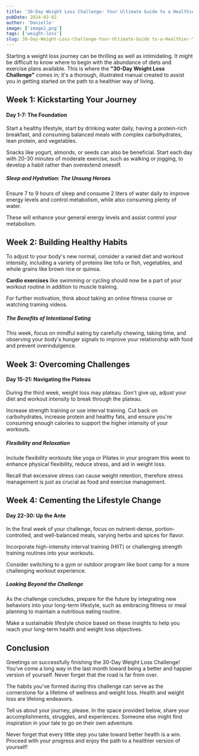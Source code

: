 ```yaml
---
title: '30-Day Weight Loss Challenge: Your Ultimate Guide to a Healthier You'
pubDate: 2024-02-02
author: 'Danielle'
image: ['image2.png']
tags: ['weight-loss']
slug: 30-Day-Weight-Loss-Challenge-Your-Ultimate-Guide to-a-Healthier-You
---
```


Starting a weight loss journey can be thrilling as well as intimidating. It might be difficult to know where to begin with the abundance of diets and exercise plans available. This is where the **"30-Day Weight Loss Challenge"** comes in; it's a thorough, illustrated manual created to assist you in getting started on the path to a healthier way of living.


## **Week 1: Kickstarting Your Journey**

#### Day 1-7: The Foundation

Start a healthy lifestyle, start by drinking water daily, having a protein-rich breakfast, and consuming balanced meals with complex carbohydrates, lean protein, and vegetables.

 Snacks like yogurt, almonds, or seeds can also be beneficial. Start each day with 20-30 minutes of moderate exercise, such as walking or jogging, to develop a habit rather than overextend oneself.


##### Sleep and Hydration: The Unsung Heroes

Ensure 7 to 9 hours of sleep and consume 2 liters of water daily to improve energy levels and control metabolism, while also consuming plenty of water.

 These will enhance your general energy levels and assist control your metabolism.


## **Week 2: Building Healthy Habits** 

To adjust to your body's new normal, consider a varied diet and workout intensity, including a variety of proteins like tofu or fish, vegetables, and whole grains like brown rice or quinoa.

**Cardio exercises** like swimming or cycling should now be a part of your workout routine in addition to muscle training. 

For further motivation, think about taking an online fitness course or watching training videos.

##### The Benefits of Intentional Eating

This week, focus on mindful eating by carefully chewing, taking time, and observing your body's hunger signals to improve your relationship with food and prevent overindulgence.


## **Week 3: Overcoming Challenges**

#### Day 15-21: Navigating the Plateau

During the third week, weight loss may plateau. Don't give up, adjust your diet and workout intensity to break through the plateau. 

Increase strength training or use interval training. Cut back on carbohydrates, increase protein and healthy fats, and ensure you're consuming enough calories to support the higher intensity of your workouts.




##### Flexibility and Relaxation
Include flexibility workouts like yoga or Pilates in your program this week to enhance physical flexibility, reduce stress, and aid in weight loss.

 Recall that excessive stress can cause weight retention, therefore stress management is just as crucial as food and exercise management.


## **Week 4: Cementing the Lifestyle Change**

#### Day 22-30: Up the Ante 
In the final week of your challenge, focus on nutrient-dense, portion-controlled, and well-balanced meals, varying herbs and spices for flavor.

 Incorporate high-intensity interval training (HIIT) or challenging strength training routines into your workouts. 
 
 Consider switching to a gym or outdoor program like boot camp for a more challenging workout experience.

##### Looking Beyond the Challenge

As the challenge concludes, prepare for the future by integrating new behaviors into your long-term lifestyle, such as embracing fitness or meal planning to maintain a nutritious eating routine.

 Make a sustainable lifestyle choice based on these insights to help you reach your long-term health and weight loss objectives.


## **Conclusion**

Greetings on successfully finishing the 30-Day Weight Loss Challenge! You've come a long way in the last month toward being a better and happier version of yourself. Never forget that the road is far from over.

 The habits you've formed during this challenge can serve as the cornerstone for a lifetime of wellness and weight loss. Health and weight loss are lifelong endeavors.

Tell us about your journey, please. In the space provided below, share your accomplishments, struggles, and experiences. Someone else might find inspiration in your tale to go on their own adventure.

Never forget that every little step you take toward better health is a win. Proceed with your progress and enjoy the path to a healthier version of yourself!


